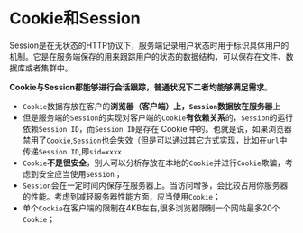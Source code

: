 # Cookie和Session

Session是在无状态的HTTP协议下，服务端记录用户状态时用于标识具体用户的机制。它是在服务端保存的用来跟踪用户的状态的数据结构，可以保存在文件、数据库或者集群中。

**Cookie与Session都能够进行会话跟踪，普通状况下二者均能够满足需求**。

* `Cookie`数据存放在客户的**浏览器（客户端）**上，`Session`数据放在**服务器**上
* 但是服务端的`Session`的实现对客户端的`Cookie`**有依赖关系**的，`Session`的运行依赖`Session ID`，而`Session ID`是存在 Cookie 中的。也就是说，如果浏览器禁用了`Cookie`,`Session`也会失效（但是可以通过其它方式实现，比如在`url`中传递`Session ID`,即`sid=xxxx`
* `Cookie`**不是很安全**，别人可以分析存放在本地的`Cookie`并进行`Cookie`欺骗，考虑到安全应当使用`Session`；
* `Session`会在一定时间内保存在服务器上。当访问增多，会比较占用你服务器的性能。考虑到减轻服务器性能方面，应当使用`Cookie`；
* 单个`Cookie`在客户端的限制在4KB左右,很多浏览器限制一个网站最多20个`Cookie`；

